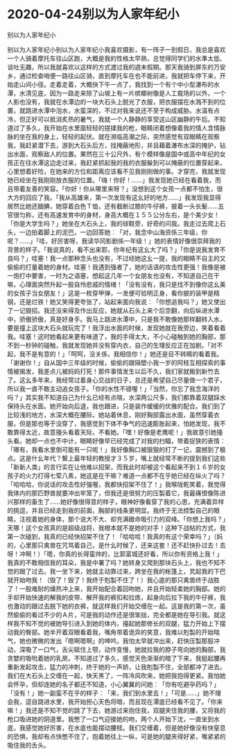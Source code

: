 # 2020-04-24别以为人家年纪小



别以为人家年纪小



别以为人家年纪小别以为人家年纪小我喜欢摄影，有一阵子一到假日，我总是喜欢一个人骑着摩托车往山区跑，大概是我的性格太早熟，总觉得同学们的水準太低、谈吐无趣，所以我就喜欢以这样的方式渡过我的週末假期。那天我骑到屏东的万安乡，通过检查哨便一路往山区骑，直到摩托车在也不能前进，我就把车停下来，开始走山间小径。走着走着，大概快下午一点了，我找到一个有个中小型瀑布的水潭，水清见底，因为一路走来除了山坡上有一片槟榔树像是人工栽场的以外，一个人影也没有，我就在水潭边的一块大石头上脱光了衣服，把衣服摆在水溅不到的位置，就跳进水潭中泡水，水蛮深的，不过对我来说还不至于构成威胁。水温有点冷，但正好可以抵消炙热的暑气，我就一个人静静的享受这山区幽静的午后。不知道过了多久，我开始在水里面轻轻的搓揉我的枪，眼睛闭着想像着我的情人含情脉脉的坐在我的身上，轻轻的起伏。就在濒临高潮之际，突然感觉有双眼睛在观察我，我赶紧潜下去，游到大石头后方，找掩蔽地形，并且藉着瀑布水深的掩护，钻出水面，观察敌人的位置。果然在三十公尺外，有个模样像是国中或高中年纪的女孩正在往水潭这边走过来，我赶紧抓起我的我的衣服躲到可以掩蔽的位置穿起来，心里想着好险，在她来的方位和距离应该看不见我刚刚做的事。才穿完，我就发现她已经坐在我刚刚放衣服的位置。「嗨！你好！……」我发现她已经在看着我，而且带着友善的笑容。「你好！你从哪里来呀？」没想到这个女孩一点都不怕生，很大方的回应了我。「我从高雄来，第一次发现有这幺好的地方……」我发现我显得居然比她还腼腆，她穿着白色Ｔ恤，还有截断过膝的牛仔裤，披着一头长髮……五官很匀称，还有高速发育中的身材，身高大概在１５５公分左右，是个美少女！「你是大学生吗？」她坐在大石头上，我的球鞋旁，好奇的问我。我走过去爬上石头，一边拍着脚上的泥巴，一边回答她︰「对，我念中山海资係三年级，你呢？……」「哇，好厉害呀，我读华冈影剧係一年级！」她的表情好像很崇拜我的背景的样子。「我说真的，看不出来耶，你年纪有这幺大了吗？」「你是说我发育不良吗？」哇塞！我一点那种念头也没有，不过经她这幺一提，我的眼睛不自主的又偷偷的打量着她的身材。哇塞！我遇到强者了，她的话语的攻击性更强！我像是被一炮打中要害，一时为之语塞，想起这几年一个女朋友也没有，不知道自己在干嘛，心理面突然升起一股自怜悲戚的情绪！「没有没有，我只是找不到像你这幺美的女孩子当女朋友！」这是一枚穿甲弹，一发便可验明正身，看你披的装甲是精钢，还是烂铁！她又笑得更夸张了，站起来面向我说︰「你想追我吗？」她又使出了一记狠招。我还没来得及作出反应，她就从石头上来个后空翻，向后纵进水潭中，骄傲骄傲，真是好身手。我马上跳进水潭中，只是我不敢像她那样翻转入水，要是撞上这块大石头就玩完了！我浮出水面的时候，发现她就在我旁边，笑着看着我。哇塞！这时她看起来更有味道了，我的手得太大，不小心碰触到她的胸部，那不到一秒钟的碰触，我就发现她并没有穿内衣，自己的生理反应正在加剧。「对不起，我不是有意的！」「呵呵，没关係，我相信你！」她还是目不转睛的看着我。「谢谢你！」自从国中三年级的时候，偷偷的跟隔壁小我一岁的阿枝互相探索的事情被揭发，我差点儿被妈妈打死！那件事情发生以后不久，我们家就搬到新竹去了。这幺多年来，我经常过着身心交战的日子，总还是希望自己尽量做一个君子，所以我一直不敢主动追女孩子。「你的水性不错喔！」「当然，你忘了我念海洋的吗？」其实我不知道自己为什幺已经有点喘，水深两公尺多，我们都靠着双腿踩水保持头在水面。她开始向后退，我也跟进，只是装作缓缓的优雅的配合。我们到了比较浅的地方，水深大概在腰际，她站着休息，刚好胸部露出水面，虽然穿着衣服，但是那也等于没穿了，我感觉到下体不争气的迅速膨胀起来，怕她发现，我不敢靠得太近，故意擡头看着天际，不看她。「嘿！好像是老鹰呢！」我故意引她擡头看。她却一点也不中计，眼睛好像早已经完成了对我的扫瞄，带着捉狭的表情︰「哪有，我看水里倒可能有一只呢！」我好像胸口被狠狠的打了一记，震撼到了极点。这是什幺年代？繫上最年轻的教授才３５岁，嘴上就经常不断的提到我们这些「新新人类」的言行实在让他难以招架，而我此时却被这个看起来不到１６岁的女孩子的火力打得七荤八素，她这是在干嘛？难道一点都不在乎她已经在纵火了吗？「哈哈哈，你说话的攻击性好强喔，我都快招架不住了！」我喉咙乾笑着，我觉得我体内的那匹野兽就要冲出牢笼了，但我还是很努力的压製着它，我最痛恨像陈进兴那样的畜生了……她好像很得意的样子，眼神好像看穿了我的心思，充满着异样的挑逗，并且已经走到我的前面，胸部的线条更明显。我终于无法控製自己的眼睛，注视着她的身体，那个说大不大、却充满緻命吸引力的双峰。「你想上我吗？」天哪！这个女孩真的是超级战将，我根本就不是她的对手！这种下战帖的方式，我第一次碰到，我真的已经快招架不住了！「哈哈哈！我真的有这个荣幸吗？」（妈的，心里那只禽兽在咒骂着自己，是什幺时候了，还来这套！还不赶快扑过去！去呀！冲啊！）「嗯，你真的长得蛮帅的，比郭富城还好看，所以你有资格上我！」我真的不敢相信我的耳朵，我是中署了吗？她转身又爬到那块石头上，我也不知不觉的跟了过去。我一坐下来，她就主动靠过来，跨坐在我的帐篷上，旯起我的下巴就开始吻我！（毁了！毁了！我终于剋製不住了！）我心底的那只禽兽终于战胜了！一股难耐的燥热冲上来，我开始配合着回吻她，并且开始轻柔她的胸部。她的手却开始快速的解我的皮带、解开我的裤扣和拉炼，起身向后拉下我的牛仔裤，我也激动的跟过去脱下她的衣裤，就这样我们开始交缠在一起。这是我的第一次，虽然偷偷的看过不少的Ａ片，可是我的动作还是很笨拙，完全都是她在导引我。就这样我不知不觉的被她导引进入到她的体内，擡起她那修长的双腿，猛力开始上下摆动我的臀部。她半开着双眼看着我，嘴角带着诡异的笑意，我难以剋製的开始喘气，她也微微的发出「嗯啊嗯啊」的呻吟。我怕太早就冲出来，赶快压製那股冲动，深吸了一口气，舌尖砥住上颚，动作变慢，她就拉我的脖子弯向她的胸部，我贪婪的吸吮着她的乳房。不知道过了多久，感觉天色渐渐的暗了下来，我挺起腰再重新发起攻击，猛力的冲刺，终于她的一声娇，让我剋製不住，全部都冲了进去。我们在大石头上交缠在一起，快天黑了，一阵冷风吹来，她把我抱得更紧。我怕她会怀孕，但却连她的名子都还不知道，小心翼翼的问她︰「你有吃避孕药吗？」「没有！」她一副蛮不在乎的样子︰「来，我们到水里去！」「可是……」她不理会我，逕自跳进水里，我开始担心天色将暗，而且现在潭底已经看不见了。「你来嘛！」我还是不知不觉的跳了下去，她游过来抱住我，双腿夹住我的腰，又将我的枪口吸进她的阴道里。我憋了一口气迎接她的吻，两个人开始下沈，一直坐到水底，我感觉她好厉害，在水底也能摆动腰枝。我们交缠着，但是她好像没有快窒息的恐惧，我却有点快憋不住了，抱着她往上一纵，可是她的腿夹得好紧，嘴紧紧的吸住我的舌头。


